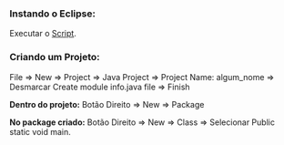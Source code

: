 ### Instando o Eclipse:
Executar o [Script](https://github.com/Vincenzofdg/Programms/blob/master/Eclipse.sh).

### Criando um Projeto: 
File => New => Project => Java Project => Project Name: algum_nome => Desmarcar Create module info.java file => Finish

**Dentro do projeto:** Botão Direito => New => Package

**No package criado:** Botão Direito => New => Class => Selecionar Public static void main.
